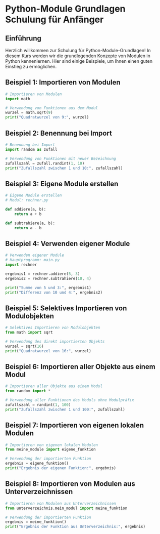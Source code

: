 # Python-Module Grundlagen Schulung für Anfänger

## Einführung

Herzlich willkommen zur Schulung für Python-Module-Grundlagen! In diesem Kurs werden wir die grundlegenden Konzepte von Modulen in Python kennenlernen. Hier sind einige Beispiele, um Ihnen einen guten Einstieg zu ermöglichen.

## Beispiel 1: Importieren von Modulen

```python
# Importieren von Modulen
import math

# Verwendung von Funktionen aus dem Modul
wurzel = math.sqrt(9)
print("Quadratwurzel von 9:", wurzel)
```

## Beispiel 2: Benennung bei Import

```python
# Benennung bei Import
import random as zufall

# Verwendung von Funktionen mit neuer Bezeichnung
zufallszahl = zufall.randint(1, 10)
print("Zufallszahl zwischen 1 und 10:", zufallszahl)
```

## Beispiel 3: Eigene Module erstellen

```python
# Eigene Module erstellen
# Modul: rechner.py

def addiere(a, b):
    return a + b

def subtrahiere(a, b):
    return a - b
```

## Beispiel 4: Verwenden eigener Module

```python
# Verwenden eigener Module
# Hauptprogramm: main.py
import rechner

ergebnis1 = rechner.addiere(5, 3)
ergebnis2 = rechner.subtrahiere(10, 4)

print("Summe von 5 und 3:", ergebnis1)
print("Differenz von 10 und 4:", ergebnis2)
```

## Beispiel 5: Selektives Importieren von Modulobjekten

```python
# Selektives Importieren von Modulobjekten
from math import sqrt

# Verwendung des direkt importierten Objekts
wurzel = sqrt(16)
print("Quadratwurzel von 16:", wurzel)
```

## Beispiel 6: Importieren aller Objekte aus einem Modul

```python
# Importieren aller Objekte aus einem Modul
from random import *

# Verwendung aller Funktionen des Moduls ohne Modulpräfix
zufallszahl = randint(1, 100)
print("Zufallszahl zwischen 1 und 100:", zufallszahl)
```

## Beispiel 7: Importieren von eigenen lokalen Modulen

```python
# Importieren von eigenen lokalen Modulen
from meine_module import eigene_funktion

# Verwendung der importierten Funktion
ergebnis = eigene_funktion()
print("Ergebnis der eigenen Funktion:", ergebnis)
```

## Beispiel 8: Importieren von Modulen aus Unterverzeichnissen

```python
# Importieren von Modulen aus Unterverzeichnissen
from unterverzeichnis.mein_modul import meine_funktion

# Verwendung der importierten Funktion
ergebnis = meine_funktion()
print("Ergebnis der Funktion aus Unterverzeichnis:", ergebnis)
```